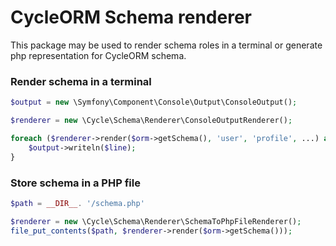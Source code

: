 # CycleORM Schema renderer

This package may be used to render schema roles in a terminal or generate php representation for CycleORM schema.

### Render schema in a terminal

```php
$output = new \Symfony\Component\Console\Output\ConsoleOutput();

$renderer = new \Cycle\Schema\Renderer\ConsoleOutputRenderer();

foreach ($renderer->render($orm->getSchema(), 'user', 'profile', ...) as $line) {
    $output->writeln($line);
}
```

### Store schema in a PHP file

```php
$path = __DIR__. '/schema.php'

$renderer = new \Cycle\Schema\Renderer\SchemaToPhpFileRenderer();
file_put_contents($path, $renderer->render($orm->getSchema()));
```
